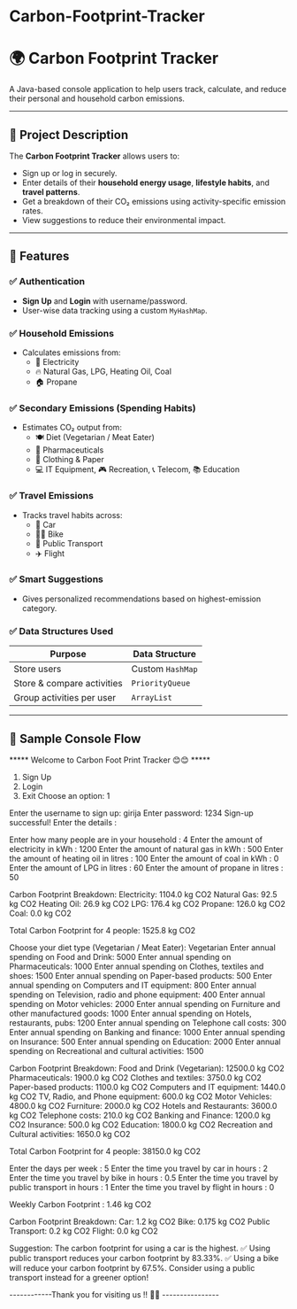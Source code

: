 # Carbon-Footprint-Tracker
# 🌍 Carbon Footprint Tracker

A Java-based console application to help users track, calculate, and reduce their personal and household carbon emissions.

---

## 📌 Project Description

The **Carbon Footprint Tracker** allows users to:
- Sign up or log in securely.
- Enter details of their **household energy usage**, **lifestyle habits**, and **travel patterns**.
- Get a breakdown of their CO₂ emissions using activity-specific emission rates.
- View suggestions to reduce their environmental impact.

---

## 🚀 Features

### ✅ Authentication
- **Sign Up** and **Login** with username/password.
- User-wise data tracking using a custom `MyHashMap`.

### ✅ Household Emissions
- Calculates emissions from:
  - 🔌 Electricity
  - 🔥 Natural Gas, LPG, Heating Oil, Coal
  - 🏠 Propane
  
### ✅ Secondary Emissions (Spending Habits)
- Estimates CO₂ output from:
  - 🍽️ Diet (Vegetarian / Meat Eater)
  - 💊 Pharmaceuticals
  - 👕 Clothing & Paper
  - 💻 IT Equipment, 🎮 Recreation, 📞 Telecom, 📚 Education

### ✅ Travel Emissions
- Tracks travel habits across:
  - 🚗 Car
  - 🚴‍♀️ Bike
  - 🚌 Public Transport
  - ✈️ Flight

### ✅ Smart Suggestions
- Gives personalized recommendations based on highest-emission category.

### ✅ Data Structures Used
| Purpose                          | Data Structure   |
|----------------------------------|------------------|
| Store users                      | Custom `HashMap` |
| Store & compare activities       | `PriorityQueue`  |
| Group activities per user        | `ArrayList`      |

---

## 🧮 Sample Console Flow
***** Welcome to Carbon Foot Print Tracker 😊😊 *****

1. Sign Up
2. Login
3. Exit
Choose an option: 1

Enter the username to sign up: girija
Enter password: 1234
Sign-up successful! Enter the details :

Enter how many people are in your household : 4
Enter the amount of electricity in kWh : 1200
Enter the amount of natural gas in kWh : 500
Enter the amount of heating oil in litres : 100
Enter the amount of coal in kWh : 0
Enter the amount of LPG in litres : 60
Enter the amount of propane in litres : 50

Carbon Footprint Breakdown:
Electricity: 1104.0 kg CO2
Natural Gas: 92.5 kg CO2
Heating Oil: 26.9 kg CO2
LPG: 176.4 kg CO2
Propane: 126.0 kg CO2
Coal: 0.0 kg CO2

Total Carbon Footprint for 4 people: 1525.8 kg CO2

Choose your diet type (Vegetarian / Meat Eater): Vegetarian
Enter annual spending on Food and Drink: 5000
Enter annual spending on Pharmaceuticals: 1000
Enter annual spending on Clothes, textiles and shoes: 1500
Enter annual spending on Paper-based products: 500
Enter annual spending on Computers and IT equipment: 800
Enter annual spending on Television, radio and phone equipment: 400
Enter annual spending on Motor vehicles: 2000
Enter annual spending on Furniture and other manufactured goods: 1000
Enter annual spending on Hotels, restaurants, pubs: 1200
Enter annual spending on Telephone call costs: 300
Enter annual spending on Banking and finance: 1000
Enter annual spending on Insurance: 500
Enter annual spending on Education: 2000
Enter annual spending on Recreational and cultural activities: 1500

Carbon Footprint Breakdown:
Food and Drink (Vegetarian): 12500.0 kg CO2
Pharmaceuticals: 1900.0 kg CO2
Clothes and textiles: 3750.0 kg CO2
Paper-based products: 1100.0 kg CO2
Computers and IT equipment: 1440.0 kg CO2
TV, Radio, and Phone equipment: 600.0 kg CO2
Motor Vehicles: 4800.0 kg CO2
Furniture: 2000.0 kg CO2
Hotels and Restaurants: 3600.0 kg CO2
Telephone costs: 210.0 kg CO2
Banking and Finance: 1200.0 kg CO2
Insurance: 500.0 kg CO2
Education: 1800.0 kg CO2
Recreation and Cultural activities: 1650.0 kg CO2

Total Carbon Footprint for 4 people: 38150.0 kg CO2

Enter the days per week : 5
Enter the time you travel by car in hours : 2
Enter the time you travel by bike in hours : 0.5
Enter the time you travel by public transport in hours : 1
Enter the time you travel by flight in hours : 0

Weekly Carbon Footprint : 1.46 kg CO2

Carbon Footprint Breakdown:
Car: 1.2 kg CO2
Bike: 0.175 kg CO2
Public Transport: 0.2 kg CO2
Flight: 0.0 kg CO2

Suggestion: The carbon footprint for using a car is the highest.
✅ Using public transport reduces your carbon footprint by 83.33%.
✅ Using a bike will reduce your carbon footprint by 67.5%.
Consider using a public transport instead for a greener option!

------------Thank you for visiting us !! 🙏🙏 ----------------
